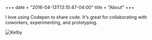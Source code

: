 +++
date = "2016-04-13T13:15:47-04:00"
title = "About"
+++

I love using Codepen to share code. It's great for collaborating with coworkers, experimenting, and prototyping.

![Kelby](/images/kelbygassman.png)